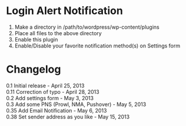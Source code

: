Login Alert Notification
======================
1. Make a directory in /path/to/wordpress/wp-content/plugins
2. Place all files to the above directory
3. Enable this plugin
4. Enable/Disable your favorite notification method(s) on Settings form

Changelog
============
0.1 Initial release - April 25, 2013  
0.11 Correction of typo - April 28, 2013  
0.2 Add settings form - May 3, 2013  
0.3 Add some PNS (Prowl, NMA, Pushover) - May 5, 2013  
0.35 Add Email Notification - May 6, 2013  
0.38 Set sender address as you like - May 15, 2013  

